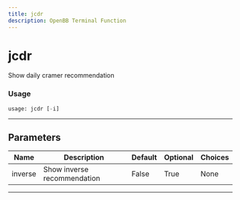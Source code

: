 ```yaml
---
title: jcdr
description: OpenBB Terminal Function
---
```


# jcdr

Show daily cramer recommendation

### Usage

```python
usage: jcdr [-i]
```

---

## Parameters

| Name | Description | Default | Optional | Choices |
| ---- | ----------- | ------- | -------- | ------- |
| inverse | Show inverse recommendation | False | True | None |

---

